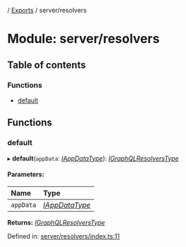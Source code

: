 [](../README.md) / [Exports](../modules.md) / server/resolvers

# Module: server/resolvers

## Table of contents

### Functions

- [default](server_resolvers.md#default)

## Functions

### default

▸ **default**(`appData`: [*IAppDataType*](../interfaces/server.iappdatatype.md)): [*IGraphQLResolversType*](../interfaces/gql.igraphqlresolverstype.md)

#### Parameters:

Name | Type |
:------ | :------ |
`appData` | [*IAppDataType*](../interfaces/server.iappdatatype.md) |

**Returns:** [*IGraphQLResolversType*](../interfaces/gql.igraphqlresolverstype.md)

Defined in: [server/resolvers/index.ts:11](https://github.com/onzag/itemize/blob/0569bdf2/server/resolvers/index.ts#L11)
